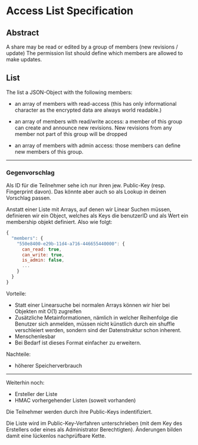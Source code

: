 # Access List Specification

## Abstract

A share may be read or edited by a group of members (new revisions / update)
The permission list should define which members are allowed to make updates.

## List

The list a JSON-Object with the following members:

* an array of members with read-access (this has only informational character as the encrypted data are always world readable.)

* an array of members with read/write access: a member of this group can create and announce new revisions. New revisions from any member not part of this group will be dropped

* an array of members with admin access: those members can define new members of this group.

***


### Gegenvorschlag

Als ID für die Teilnehmer sehe ich nur ihren jew. Public-Key (resp. Fingerprint davon). Das könnte aber auch so als Lookup in deinen Vorschlag passen.

Anstatt einer Liste mit Arrays, auf denen wir Linear Suchen müssen, definieren wir ein Object, welches als Keys die benutzerID und als Wert ein membership objekt definiert. Also wie folgt:

```javascript
{
  "members": {
    "550e8400-e29b-11d4-a716-446655440000": {
      can_read: true,
      can_write: true,
      is_admin: false,
      ...
    }
  }
}
```

Vorteile:
* Statt einer Linearsuche bei normalen Arrays können wir hier bei Objekten mit O(1) zugreifen
* Zusätzliche Metainformationen, nämlich in welcher Reihenfolge die Benutzer sich anmelden, müssen nicht künstlich durch ein shuffle verschleiert werden, sondern sind der Datenstruktur schon inherent.
* Menschenlesbar
* Bei Bedarf ist dieses Format einfacher zu erweitern.

Nachteile:
* höherer Speicherverbrauch

***

Weiterhin noch:

* Ersteller der Liste
* HMAC vorhergehender Listen (soweit vorhanden)

Die Teilnehmer werden durch ihre Public-Keys indentifiziert.

Die Liste wird im Public-Key-Verfahren unterschrieben (mit dem Key des Erstellers oder eines als Administrator Berechtigten).
Änderungen bilden damit eine lückenlos nachprüfbare Kette.